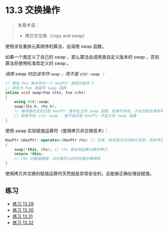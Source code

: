 # 13.3 交换操作

> 本章术语：
>
> * 拷贝并交换（copy and swap）

使用涉及重排元素顺序的算法，会调用 swap 函数。

如果一个类定义了自己的 swap ，那么算法会调用类自定义版本的 swap ，否则算法将使用标准库定义的 swap 。

*调用 swap 时应该写作 `swap` ，而不是 `std::swap` ：*

```cpp
// 假设 Foo 类中存在一个 HasPtr 类型的成员 h
// 现在为 Foo 类编写 swap 函数
inline void swap(Foo &lhs, Foo &rhs)
{
    using std::swap;
    swap(lhs.h, rhs.h);
    // 编译器会优先匹配 HasPtr 类中定义的 swap 函数，如果不存在，才会匹配标准库中定义的 std::swap 函数
    // 如果写成 std::swap ，就不会匹配 HasPtr 中定义的 swap 函数
}
```

使用 swap 实现赋值运算符（使用拷贝并交换技术）：

```cpp
HasPtr &HasPtr::operator=(HasPtr rhs) // 注意：用传值方式初始化形参，而非传引用方式
{
    swap(*this, rhs); // rhs 是右侧运算对象的拷贝
    return *this;
    // rhs 对象被销毁，旧对象所占的内存被正确释放
}
```

使用拷贝并交换的赋值运算符天然就是异常安全的，且能够正确处理自赋值。

## 练习

* [练习 13.29](../src/quiz_13.29.md)
* [练习 13.30](../src/quiz_13.30.hpp)
* [练习 13.31](../src/quiz_13.31.cpp)
* [练习 13.32](../src/quiz_13.32.md)
